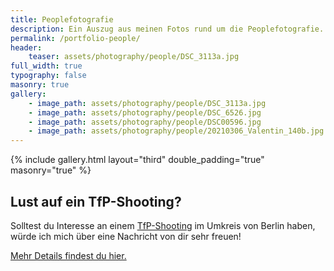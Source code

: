 ```yaml
---
title: Peoplefotografie
description: Ein Auszug aus meinen Fotos rund um die Peoplefotografie.
permalink: /portfolio-people/
header:
    teaser: assets/photography/people/DSC_3113a.jpg
full_width: true
typography: false
masonry: true
gallery:
    - image_path: assets/photography/people/DSC_3113a.jpg
    - image_path: assets/photography/people/DSC_6526.jpg
    - image_path: assets/photography/people/DSC00596.jpg
    - image_path: assets/photography/people/20210306_Valentin_140b.jpg
---
```


{% include gallery.html layout="third" double_padding="true" masonry="true" %}

<div class="container prose prose-sm md:prose lg:prose-lg mt-8">
    <h2>Lust auf ein TfP-Shooting?</h2>
    <p>Solltest du Interesse an einem <a href="{% link _pages/tfp-shooting.md %}">TfP-Shooting</a> im Umkreis von Berlin haben, würde ich mich über eine Nachricht von dir sehr freuen!</p>
    <p><a href="{% link _pages/tfp-shooting.md %}">Mehr Details findest du hier.</a></p>
</div>